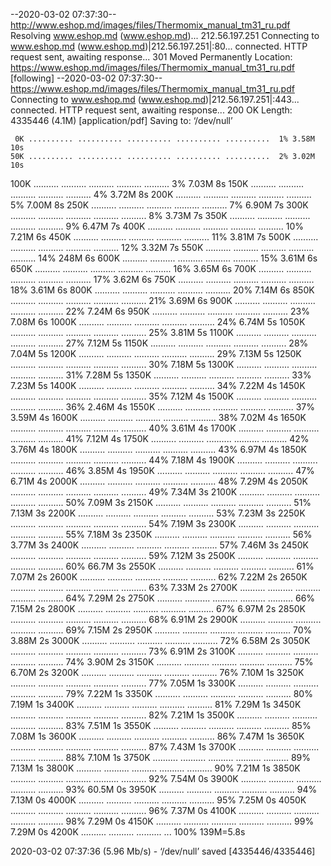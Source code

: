 --2020-03-02 07:37:30--  http://www.eshop.md/images/files/Thermomix_manual_tm31_ru.pdf
Resolving www.eshop.md (www.eshop.md)... 212.56.197.251
Connecting to www.eshop.md (www.eshop.md)|212.56.197.251|:80... connected.
HTTP request sent, awaiting response... 301 Moved Permanently
Location: https://www.eshop.md/images/files/Thermomix_manual_tm31_ru.pdf [following]
--2020-03-02 07:37:30--  https://www.eshop.md/images/files/Thermomix_manual_tm31_ru.pdf
Connecting to www.eshop.md (www.eshop.md)|212.56.197.251|:443... connected.
HTTP request sent, awaiting response... 200 OK
Length: 4335446 (4.1M) [application/pdf]
Saving to: ‘/dev/null’

     0K .......... .......... .......... .......... ..........  1% 3.58M 10s
    50K .......... .......... .......... .......... ..........  2% 3.02M 10s
   100K .......... .......... .......... .......... ..........  3% 7.03M 8s
   150K .......... .......... .......... .......... ..........  4% 3.72M 8s
   200K .......... .......... .......... .......... ..........  5% 7.00M 8s
   250K .......... .......... .......... .......... ..........  7% 6.90M 7s
   300K .......... .......... .......... .......... ..........  8% 3.73M 7s
   350K .......... .......... .......... .......... ..........  9% 6.47M 7s
   400K .......... .......... .......... .......... .......... 10% 7.21M 6s
   450K .......... .......... .......... .......... .......... 11% 3.81M 7s
   500K .......... .......... .......... .......... .......... 12% 3.32M 7s
   550K .......... .......... .......... .......... .......... 14%  248M 6s
   600K .......... .......... .......... .......... .......... 15% 3.61M 6s
   650K .......... .......... .......... .......... .......... 16% 3.65M 6s
   700K .......... .......... .......... .......... .......... 17% 3.62M 6s
   750K .......... .......... .......... .......... .......... 18% 3.61M 6s
   800K .......... .......... .......... .......... .......... 20% 7.14M 6s
   850K .......... .......... .......... .......... .......... 21% 3.69M 6s
   900K .......... .......... .......... .......... .......... 22% 7.24M 6s
   950K .......... .......... .......... .......... .......... 23% 7.08M 6s
  1000K .......... .......... .......... .......... .......... 24% 6.74M 5s
  1050K .......... .......... .......... .......... .......... 25% 3.81M 5s
  1100K .......... .......... .......... .......... .......... 27% 7.12M 5s
  1150K .......... .......... .......... .......... .......... 28% 7.04M 5s
  1200K .......... .......... .......... .......... .......... 29% 7.13M 5s
  1250K .......... .......... .......... .......... .......... 30% 7.18M 5s
  1300K .......... .......... .......... .......... .......... 31% 7.28M 5s
  1350K .......... .......... .......... .......... .......... 33% 7.23M 5s
  1400K .......... .......... .......... .......... .......... 34% 7.22M 4s
  1450K .......... .......... .......... .......... .......... 35% 7.12M 4s
  1500K .......... .......... .......... .......... .......... 36% 2.46M 4s
  1550K .......... .......... .......... .......... .......... 37% 3.59M 4s
  1600K .......... .......... .......... .......... .......... 38% 7.02M 4s
  1650K .......... .......... .......... .......... .......... 40% 3.61M 4s
  1700K .......... .......... .......... .......... .......... 41% 7.12M 4s
  1750K .......... .......... .......... .......... .......... 42% 3.76M 4s
  1800K .......... .......... .......... .......... .......... 43% 6.97M 4s
  1850K .......... .......... .......... .......... .......... 44% 7.18M 4s
  1900K .......... .......... .......... .......... .......... 46% 3.85M 4s
  1950K .......... .......... .......... .......... .......... 47% 6.71M 4s
  2000K .......... .......... .......... .......... .......... 48% 7.29M 4s
  2050K .......... .......... .......... .......... .......... 49% 7.34M 3s
  2100K .......... .......... .......... .......... .......... 50% 7.09M 3s
  2150K .......... .......... .......... .......... .......... 51% 7.13M 3s
  2200K .......... .......... .......... .......... .......... 53% 7.23M 3s
  2250K .......... .......... .......... .......... .......... 54% 7.19M 3s
  2300K .......... .......... .......... .......... .......... 55% 7.18M 3s
  2350K .......... .......... .......... .......... .......... 56% 3.77M 3s
  2400K .......... .......... .......... .......... .......... 57% 7.46M 3s
  2450K .......... .......... .......... .......... .......... 59% 7.12M 3s
  2500K .......... .......... .......... .......... .......... 60% 66.7M 3s
  2550K .......... .......... .......... .......... .......... 61% 7.07M 2s
  2600K .......... .......... .......... .......... .......... 62% 7.22M 2s
  2650K .......... .......... .......... .......... .......... 63% 7.33M 2s
  2700K .......... .......... .......... .......... .......... 64% 7.29M 2s
  2750K .......... .......... .......... .......... .......... 66% 7.15M 2s
  2800K .......... .......... .......... .......... .......... 67% 6.97M 2s
  2850K .......... .......... .......... .......... .......... 68% 6.91M 2s
  2900K .......... .......... .......... .......... .......... 69% 7.15M 2s
  2950K .......... .......... .......... .......... .......... 70% 3.88M 2s
  3000K .......... .......... .......... .......... .......... 72% 6.58M 2s
  3050K .......... .......... .......... .......... .......... 73% 6.91M 2s
  3100K .......... .......... .......... .......... .......... 74% 3.90M 2s
  3150K .......... .......... .......... .......... .......... 75% 6.70M 2s
  3200K .......... .......... .......... .......... .......... 76% 7.10M 1s
  3250K .......... .......... .......... .......... .......... 77% 7.05M 1s
  3300K .......... .......... .......... .......... .......... 79% 7.22M 1s
  3350K .......... .......... .......... .......... .......... 80% 7.19M 1s
  3400K .......... .......... .......... .......... .......... 81% 7.29M 1s
  3450K .......... .......... .......... .......... .......... 82% 7.21M 1s
  3500K .......... .......... .......... .......... .......... 83% 7.51M 1s
  3550K .......... .......... .......... .......... .......... 85% 7.08M 1s
  3600K .......... .......... .......... .......... .......... 86% 7.47M 1s
  3650K .......... .......... .......... .......... .......... 87% 7.43M 1s
  3700K .......... .......... .......... .......... .......... 88% 7.10M 1s
  3750K .......... .......... .......... .......... .......... 89% 7.13M 1s
  3800K .......... .......... .......... .......... .......... 90% 7.21M 1s
  3850K .......... .......... .......... .......... .......... 92% 7.54M 0s
  3900K .......... .......... .......... .......... .......... 93% 60.5M 0s
  3950K .......... .......... .......... .......... .......... 94% 7.13M 0s
  4000K .......... .......... .......... .......... .......... 95% 7.25M 0s
  4050K .......... .......... .......... .......... .......... 96% 7.37M 0s
  4100K .......... .......... .......... .......... .......... 98% 7.29M 0s
  4150K .......... .......... .......... .......... .......... 99% 7.29M 0s
  4200K .......... .......... .......... ...                  100%  139M=5.8s

2020-03-02 07:37:36 (5.96 Mb/s) - ‘/dev/null’ saved [4335446/4335446]

